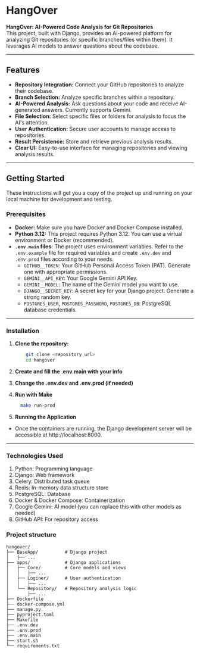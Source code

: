 # HangOver

**HangOver: AI-Powered Code Analysis for Git Repositories**  
This project, built with Django, provides an AI-powered platform for analyzing Git repositories (or specific branches/files within them). It leverages AI models to answer questions about the codebase.

---

## Features

- **Repository Integration:** Connect your GitHub repositories to analyze their codebase.  
- **Branch Selection:** Analyze specific branches within a repository.  
- **AI-Powered Analysis:** Ask questions about your code and receive AI-generated answers. Currently supports Gemini.  
- **File Selection:** Select specific files or folders for analysis to focus the AI's attention.  
- **User Authentication:** Secure user accounts to manage access to repositories.  
- **Result Persistence:** Store and retrieve previous analysis results.  
- **Clear UI:** Easy-to-use interface for managing repositories and viewing analysis results.  

---

## Getting Started

These instructions will get you a copy of the project up and running on your local machine for development and testing.

### Prerequisites

- **Docker:** Make sure you have Docker and Docker Compose installed.  
- **Python 3.12:** This project requires Python 3.12. You can use a virtual environment or Docker (recommended).  
- **`.env.main` files:** The project uses environment variables. Refer to the `.env.example` file for required variables and create `.env.dev` and `.env.prod` files according to your needs.  
  - `GITHUB__TOKEN`: Your GitHub Personal Access Token (PAT). Generate one with appropriate permissions.  
  - `GEMINI__API_KEY`: Your Google Gemini API Key.  
  - `GEMINI__MODEL`: The name of the Gemini model you want to use.  
  - `DJANGO__SECRET_KEY`: A secret key for your Django project. Generate a strong random key.  
  - `POSTGRES_USER`, `POSTGRES_PASSWORD`, `POSTGRES_DB`: PostgreSQL database credentials.  

---

### Installation

1. **Clone the repository:**
   ```bash
       git clone <repository_url>
       cd hangover
   ```

2. **Create and fill the .env.main with your info**
3. **Change the .env.dev and .env.prod (if needed)**
4. **Run with Make**
    ```bash
      make run-prod
    ```
5. **Running the Application**
* Once the containers are running, the Django development server will be accessible at http://localhost:8000.

---
### Technologies Used

1) Python: Programming language
2) Django: Web framework
3) Celery: Distributed task queue
4) Redis: In-memory data structure store
5) PostgreSQL: Database
6) Docker & Docker Compose: Containerization
7) Google Gemini: AI model (you can replace this with other models as needed)
8) GitHub API: For repository access


### Project structure
```
hangover/
├── BaseApp/          # Django project
│   ├── ...
├── apps/             # Django applications
│   ├── Core/         # Core models and views
│   │   ├── ...
│   ├── Loginer/      # User authentication
│   │   ├── ...
│   └── Repository/   # Repository analysis logic
│       ├── ...
├── Dockerfile
├── docker-compose.yml
├── manage.py
├── pyproject.toml
├── Makefile
├── .env.dev
├── .env.prod
├── .env.main
├── start.sh
└── requirements.txt
```
